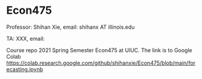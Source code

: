 # Econ475
Professor: Shihan Xie, email: shihanx AT illinois.edu

TA: XXX, email:

Course repo 2021 Spring Semester Econ475 at UIUC.
The link is to Google Colab https://colab.research.google.com/github/shihanxie/Econ475/blob/main/forecasting.ipynb

